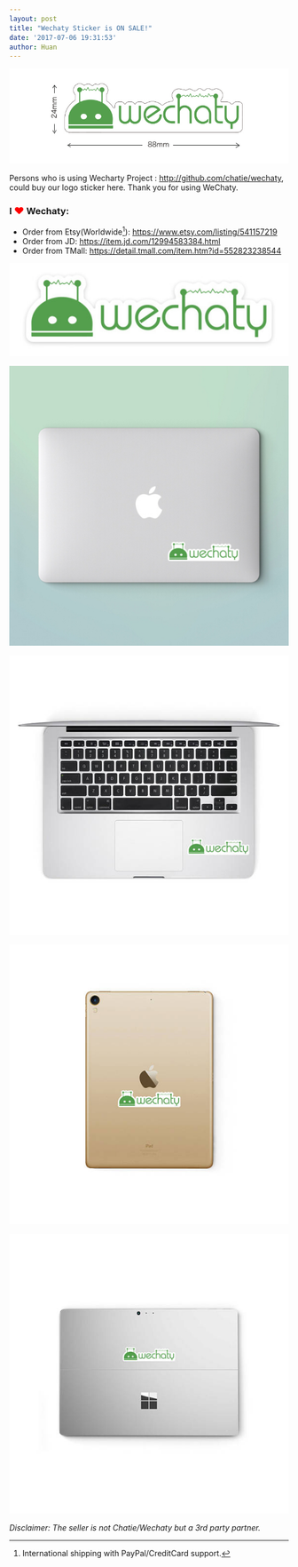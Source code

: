 ```yaml
---
layout: post
title: "Wechaty Sticker is ON SALE!"
date: '2017-07-06 19:31:53'
author: Huan
---
```


[![Wechaty Sticker][wechaty-sticker-size]](https://item.jd.com/12994583384.html)

Persons who is using Wecharty Project : http://github.com/chatie/wechaty, could buy our logo sticker here. Thank you for using WeChaty.

### I <font color="red" size="+1">❤</font> Wechaty:

* Order from Etsy(Worldwide[^1]): <https://www.etsy.com/listing/541157219>
* Order from JD: <https://item.jd.com/12994583384.html>
* Order from TMall: <https://detail.tmall.com/item.htm?id=552823238544>


<!--more-->

[![Wechaty Sticker][wechaty-sticker]](https://item.jd.com/12994583384.html)

[![Wechaty Sticker on Mac][wechaty-sticker-mac]](https://item.jd.com/12994583384.html)

[![Wechaty Sticker on Mac Inside][wechaty-sticker-mac-inside]](https://item.jd.com/12994583384.html)

[![Wechaty Sticker on iPad][wechaty-sticker-ipad]](https://www.etsy.com/listing/541157219/wechaty-stickers-freedom-decal-3m-robot)

[![Wechaty Sticker on windows][wechaty-sticker-windows]](https://www.etsy.com/listing/541157219/wechaty-stickers-freedom-decal-3m-robot)

_Disclaimer: The seller is not Chatie/Wechaty but a 3rd party partner._

[^1]: International shipping with PayPal/CreditCard support.

[wechaty-sticker]: /download/2017/wechaty-sticker.jpg
[wechaty-sticker-mac]: /download/2017/wechaty-sticker-mac.jpg
[wechaty-sticker-size]: /download/2017/wechaty-sticker-size.jpg
[wechaty-sticker-mac-inside]: /download/2017/wechaty-sticker-mac-inside.jpg
[wechaty-sticker-ipad]: /download/2017/wechaty-sticker-ipad.jpg
[wechaty-sticker-windows]: /download/2017/wechaty-sticker-windows.jpg
